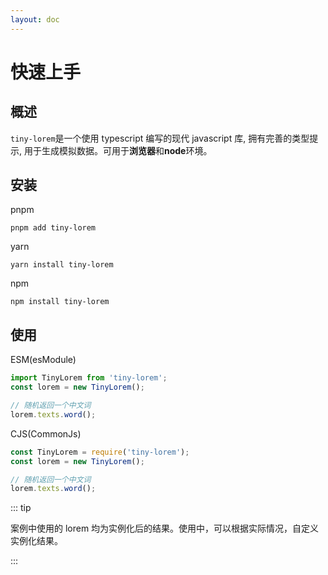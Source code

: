 ```yaml
---
layout: doc
---
```


# 快速上手

## 概述

`tiny-lorem`是一个使用 typescript 编写的现代 javascript 库, 拥有完善的类型提示, 用于生成模拟数据。可用于**浏览器**和**node**环境。

## 安装

pnpm

```shell
pnpm add tiny-lorem
```

yarn

```shell
yarn install tiny-lorem
```

npm

```shell
npm install tiny-lorem
```

## 使用

ESM(esModule)

```ts
import TinyLorem from 'tiny-lorem';
const lorem = new TinyLorem();

// 随机返回一个中文词
lorem.texts.word();
```

CJS(CommonJs)

```ts
const TinyLorem = require('tiny-lorem');
const lorem = new TinyLorem();

// 随机返回一个中文词
lorem.texts.word();
```

::: tip

案例中使用的 lorem 均为实例化后的结果。使用中，可以根据实际情况，自定义实例化结果。

:::
